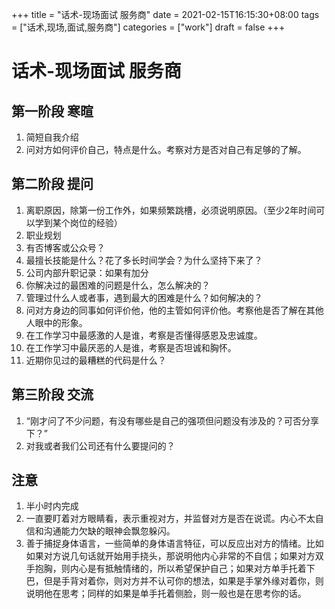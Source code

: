 +++
title = "话术-现场面试 服务商"
date = 2021-02-15T16:15:30+08:00
tags = ["话术,现场,面试,服务商"]
categories = ["work"]
draft = false
+++

# 话术-现场面试 服务商

## 第一阶段 寒暄
1. 简短自我介绍
1. 问对方如何评价自己，特点是什么。考察对方是否对自己有足够的了解。
## 第二阶段 提问
1. 离职原因，除第一份工作外，如果频繁跳槽，必须说明原因。（至少2年时间可以学到某个岗位的经验）
1. 职业规划
1. 有否博客或公众号？
1. 最擅长技能是什么？花了多长时间学会？为什么坚持下来了？
1. 公司内部升职记录：如果有加分
1. 你解决过的最困难的问题是什么，怎么解决的？
1. 管理过什么人或者事，遇到最大的困难是什么？如何解决的？
1. 问对方身边的同事如何评价他，他的主管如何评价他。考察他是否了解在其他人眼中的形象。
1. 在工作学习中最感激的人是谁，考察是否懂得感恩及忠诚度。
1. 在工作学习中最厌恶的人是谁，考察是否坦诚和胸怀。
1. 近期你见过的最糟糕的代码是什么？
## 第三阶段 交流
1. “刚才问了不少问题，有没有哪些是自己的强项但问题没有涉及的？可否分享下？”
1. 对我或者我们公司还有什么要提问的？
## 注意
1. 半小时内完成
1. 一直要盯着对方眼睛看，表示重视对方，并监督对方是否在说谎。内心不太自信和沟通能力欠缺的眼神会飘忽躲闪。
1. 善于捕捉身体语言，一些简单的身体语言特征，可以反应出对方的情绪。比如如果对方说几句话就开始用手挠头，那说明他内心非常的不自信；如果对方双手抱胸，则内心是有抵触情绪的，所以希望保护自己；如果对方单手托着下巴，但是手背对着你，则对方并不认可你的想法，如果是手掌外缘对着你，则说明他在思考；同样的如果是单手托着侧脸，则一般也是在思考你的话。
